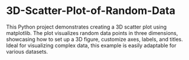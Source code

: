 # 3D-Scatter-Plot-of-Random-Data
 This Python project demonstrates creating a 3D scatter plot using matplotlib. The plot visualizes random data points in three dimensions, showcasing how to set up a 3D figure, customize axes, labels, and titles. Ideal for visualizing complex data, this example is easily adaptable for various datasets.
